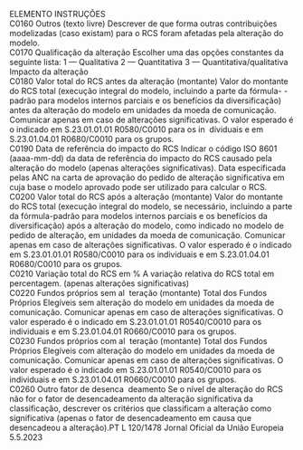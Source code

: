 
ELEMENTO  INSTRUÇÕES  
C0160  Outros (texto livre)  Descrever de que forma outras contribuições modelizadas (caso existam) para o RCS foram 
afetadas pela alteração do modelo.  
C0170  Qualificação da alteração  Escolher uma das opções constantes da seguinte lista: 
1 — Qualitativa 
2 — Quantitativa 
3 — Quantitativa/qualitativa  
Impacto da alteração  
C0180  Valor total do RCS antes 
da alteração (montante)  Valor do montante do RCS total (execução integral do modelo, incluindo a parte da fórmula- 
-padrão para modelos internos parciais e os benefícios da diversificação) antes da alteração do 
modelo em unidades da moeda de comunicação. Comunicar apenas em caso de alterações 
significativas. O valor esperado é o indicado em S.23.01.01.01 R0580/C0010 para os in ­
dividuais e em S.23.01.04.01 R0680/C0010 para os grupos.  
C0190  Data de referência do 
impacto do RCS  Indicar o código ISO 8601 (aaaa-mm-dd) da data de referência do impacto do RCS causado 
pela alteração do modelo (apenas alterações significativas). Data especificada pelas ANC na 
carta de aprovação do pedido de alteração significativa em cuja base o modelo aprovado 
pode ser utilizado para calcular o RCS.  
C0200  Valor total do RCS após 
a alteração (montante)  Valor do montante do RCS total (execução integral do modelo, se necessário, incluindo a 
parte da fórmula-padrão para modelos internos parciais e os benefícios da diversificação) 
após a alteração do modelo, como indicado no modelo de pedido de alteração, em unidades 
da moeda de comunicação. Comunicar apenas em caso de alterações significativas. O valor 
esperado é o indicado em S.23.01.01.01 R0580/C0010 para os individuais e em 
S.23.01.04.01 R0680/C0010 para os grupos.  
C0210  Variação total do RCS 
em %  A variação relativa do RCS total em percentagem. (apenas alterações significativas)  
C0220  Fundos próprios sem al ­
teração (montante)  Total dos Fundos Próprios Elegíveis sem alteração do modelo em unidades da moeda de 
comunicação. Comunicar apenas em caso de alterações significativas. O valor esperado é o 
indicado em S.23.01.01.01 R0540/C0010 para os individuais e em S.23.01.04.01 
R0660/C0010 para os grupos.  
C0230  Fundos próprios com al ­
teração (montante)  Total dos Fundos Próprios Elegíveis com alteração do modelo em unidades da moeda de 
comunicação. Comunicar apenas em caso de alterações significativas. O valor esperado é o 
indicado em S.23.01.01.01 R0540/C0010 para os individuais e em S.23.01.04.01 
R0660/C0010 para os grupos.  
C0260  Outro fator de desenca ­
deamento  Se o nível de alteração do RCS não for o fator de desencadeamento da alteração significativa 
da classificação, descrever os critérios que classificam a alteração como significativa (apenas o 
fator de desencadeamento em causa que desencadeou a alteração).PT  L 120/1478 Jornal Oficial da União Europeia 5.5.2023